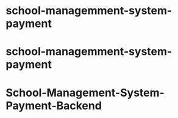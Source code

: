 # school-managemment-system-payment
# school-managemment-system-payment
# School-Management-System-Payment-Backend
